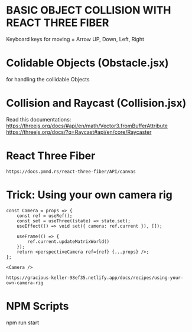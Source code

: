 # BASIC OBJECT COLLISION WITH REACT THREE FIBER
Keyboard keys for moving = Arrow UP, Down, Left, Right
# Colidable Objects (Obstacle.jsx)
for handling the collidable Objects
# Collision and Raycast (Collision.jsx)
Read this documentations:
    https://threejs.org/docs/#api/en/math/Vector3.fromBufferAttribute
    https://threejs.org/docs/?q=Raycast#api/en/core/Raycaster
# React Three Fiber
    https://docs.pmnd.rs/react-three-fiber/API/canvas
# Trick: Using your own camera rig
    const Camera = props => {
        const ref = useRef();
        const set = useThree((state) => state.set);
        useEffect(() => void set({ camera: ref.current }), []);

        useFrame(() => {
            ref.current.updateMatrixWorld()
        });
        return <perspectiveCamera ref={ref} {...props} />;
    };

    <Camera />

    https://gracious-keller-98ef35.netlify.app/docs/recipes/using-your-own-camera-rig    


# NPM Scripts
npm run start
